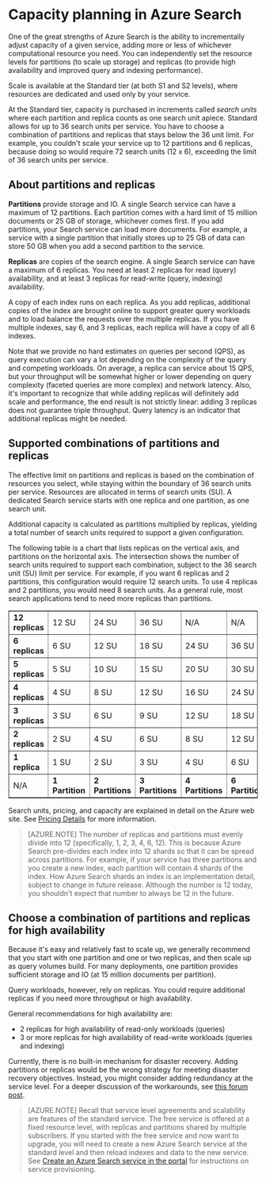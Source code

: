 <properties
	pageTitle="Capacity planning in Azure Search | Microsoft Azure | Hosted cloud search service"
	description="Capacity in Azure Search is built from partitions and replicas, where each is a billable search unit."
	services="search"
	documentationCenter=""
	authors="HeidiSteen"
	manager="mblythe"
	editor=""
    tags="azure-portal"/>

<tags
	ms.service="search"
	ms.devlang="NA"
	ms.workload="search"
	ms.topic="article"
	ms.tgt_pltfrm="na"
	ms.date="02/28/2016"
	ms.author="heidist"/>

# Capacity planning in Azure Search

One of the great strengths of Azure Search is the ability to incrementally adjust capacity of a given service, adding more or less of whichever computational resource you need. You can independently set the resource levels for partitions (to scale up storage) and replicas (to provide high availability and improved query and indexing performance).

Scale is available at the Standard tier (at both S1 and S2 levels), where resources are dedicated and used only by your service. 

At the Standard tier, capacity is purchased in increments called *search units* where each partition and replica counts as one search unit apiece. Standard allows for up to 36 search units per service. You have to choose a combination of partitions and replicas that stays below the 36 unit limit. For example, you couldn't scale your service up to 12 partitions and 6 replicas, because doing so would require 72 search units (12 x 6), exceeding the limit of 36 search units per service.

## About partitions and replicas

**Partitions** provide storage and IO. A single Search service can have a maximum of 12 partitions. Each partition comes with a hard limit of 15 million documents or 25 GB of storage, whichever comes first. If you add partitions, your Search service can load more documents. For example, a service with a single partition that initially stores up to 25 GB of data can store 50 GB when you add a second partition to the service.

**Replicas** are copies of the search engine. A single Search service can have a maximum of 6 replicas. You need at least 2 replicas for read (query) availability, and at least 3 replicas for read-write (query, indexing) availability.

A copy of each index runs on each replica. As you add replicas, additional copies of the index are brought online to support greater query workloads and to load balance the requests over the multiple replicas. If you have multiple indexes, say 6, and 3 replicas, each replica will have a copy of all 6 indexes.

Note that we provide no hard estimates on queries per second (QPS), as query execution can vary a lot depending on the complexity of the query and competing workloads. On average, a replica can service about 15 QPS, but your throughput will be somewhat higher or lower depending on query complexity (faceted queries are more complex) and network latency. Also, it's important to recognize that while adding replicas will definitely add scale and performance, the end result is not strictly linear: adding 3 replicas does not guarantee triple throughput. Query latency is an indicator that additional replicas might be needed.

<a id="chart"></a>
## Supported combinations of partitions and replicas

The effective limit on partitions and replicas is based on the combination of resources you select, while staying within the boundary of 36 search units per service. Resources are allocated in terms of search units (SU). A dedicated Search service starts with one replica and one partition, as one search unit.

Additional capacity is calculated as partitions multiplied by replicas, yielding a total number of search units required to support a given configuration.

The following table is a chart that lists replicas on the vertical axis, and partitions on the horizontal axis. The intersection shows the number of search units required to support each combination, subject to the 36 search unit (SU) limit per service. For example, if you want 6 replicas and 2 partitions, this configuration would require 12 search units. To use 4 replicas and 2 partitions, you would need 8 search units. As a general rule, most search applications tend to need more replicas than partitions.

<table cellspacing="0" border="1">
<tr><td><b>12 replicas</b></td><td>12 SU</td><td>24 SU</td><td>36 SU</td><td>N/A</td><td>N/A</td><td>N/A</td></tr>
<tr><td><b>6 replicas</b></td><td>6 SU</td><td>12 SU</td><td>18 SU</td><td>24 SU</td><td>36 SU</td><td>N/A</td></tr>
<tr><td><b>5 replicas</b></td><td>5 SU</td><td>10 SU</td><td>15 SU</td><td>20 SU</td><td>30 SU</td><td>N/A</td></tr>
<tr><td><b>4 replicas</b></td><td>4 SU</td><td>8 SU</td><td>12 SU</td><td>16 SU</td><td>24 SU</td><td>N/A </td></tr>
<tr><td><b>3 replicas</b></td><td>3 SU</td><td>6 SU</td><td>9 SU</td><td>12 SU</td><td>18 SU</td><td>36 SU</td></tr>
<tr><td><b>2 replicas</b></td><td>2 SU</td><td>4 SU</td><td>6 SU</td><td>8 SU</td><td>12 SU</td><td>24 SU</td></tr>
<tr><td><b>1 replica</b></td><td>1 SU</td><td>2 SU</td><td>3 SU</td><td>4 SU</td><td>6 SU</td><td>12 SU</td></tr>
<tr><td>N/A</td><td><b>1 Partition</b></td><td><b>2 Partitions</b></td><td><b>3 Partitions</b></td><td><b>4 Partitions</b></td><td><b>6 Partitions</b></td><td><b>12 Partitions</b></td></tr>
</table>

Search units, pricing, and capacity are explained in detail on the Azure web site. See [Pricing Details](https://azure.microsoft.com/pricing/details/search/) for more information.

> [AZURE.NOTE] The number of replicas and partitions must evenly divide into 12 (specifically, 1, 2, 3, 4, 6, 12). This is because Azure Search pre-divides each index into 12 shards so that it can be spread across partitions. For example, if your service has three partitions and you create a new index, each partition will contain 4 shards of the index. How Azure Search shards an index is an implementation detail, subject to change in future release. Although the number is 12 today, you shouldn't expect that number to always be 12 in the future.

## Choose a combination of partitions and replicas for high availability

Because it's easy and relatively fast to scale up, we generally recommend that you start with one partition and one or two replicas, and then scale up as query volumes build. For many deployments,  one partition provides sufficient storage and IO (at 15 million documents per partition).

Query workloads, however, rely on replicas. You could require additional replicas if you need more throughput or high availability.

General recommendations for high availability are:

- 2 replicas for high availability of read-only workloads (queries)
- 3 or more replicas for high availability of read-write workloads (queries and indexing)

Currently, there is no built-in mechanism for disaster recovery. Adding partitions or replicas would be the wrong strategy for meeting disaster recovery objectives. Instead, you might consider adding redundancy at the service level. For a deeper discussion of the workarounds, see [this forum post](https://social.msdn.microsoft.com/Forums/ee108a26-00c5-49f6-b1ff-64c66c8b828a/dr-and-high-availability-for-azure-search?forum=azuresearch).

> [AZURE.NOTE] Recall that service level agreements and scalability are features of the standard service. The free service is offered at a fixed resource level, with replicas and partitions shared by multiple subscribers. If you started with the free service and now want to upgrade, you will need to create a new Azure Search service at the standard level and then reload indexes and data to the new service. See [Create an Azure Search service in the portal](search-create-service-portal.md) for instructions on service provisioning.
